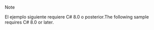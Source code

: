 > [!NOTE]
> <span data-ttu-id="fd5c6-101">El ejemplo siguiente requiere C# 8.0 o posterior.</span><span class="sxs-lookup"><span data-stu-id="fd5c6-101">The following sample requires C# 8.0 or later.</span></span>
